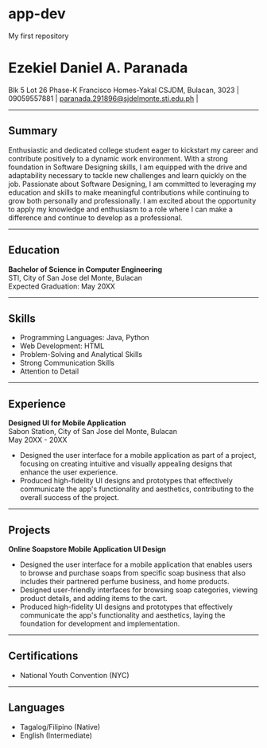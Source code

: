 # app-dev
My first repository
# Ezekiel Daniel A. Paranada

Blk 5 Lot 26 Phase-K Francisco Homes-Yakal CSJDM, Bulacan, 3023 | 09059557881 | paranada.291896@sjdelmonte.sti.edu.ph |

---

## Summary

Enthusiastic and dedicated college student eager to kickstart my career and contribute positively to a dynamic work environment. With a strong foundation in Software Designing skills, I am equipped with the drive and adaptability necessary to tackle new challenges and learn quickly on the job. Passionate about Software Designing, I am committed to leveraging my education and skills to make meaningful contributions while continuing to grow both personally and professionally. I am excited about the opportunity to apply my knowledge and enthusiasm to a role where I can make a difference and continue to develop as a professional.

---

## Education

**Bachelor of Science in Computer Engineering**  
STI, City of San Jose del Monte, Bulacan  
Expected Graduation: May 20XX

---

## Skills

- Programming Languages: Java, Python
- Web Development: HTML
- Problem-Solving and Analytical Skills
- Strong Communication Skills
- Attention to Detail

---

## Experience

**Designed UI for Mobile Application**  
Sabon Station, City of San Jose del Monte, Bulacan  
May 20XX - 20XX

- Designed the user interface for a mobile application as part of a project, focusing on creating intuitive and visually appealing designs that enhance the user experience.
- Produced high-fidelity UI designs and prototypes that effectively communicate the app's functionality and aesthetics, contributing to the overall success of the project.

---

## Projects

**Online Soapstore Mobile Application UI Design**
- Designed the user interface for a mobile application that enables users to browse and purchase soaps from specific soap business that also includes their partnered perfume business, and home products.
- Designed user-friendly interfaces for browsing soap categories, viewing product details, and adding items to the cart.
- Produced high-fidelity UI designs and prototypes that effectively communicate the app's functionality and aesthetics, laying the foundation for development and implementation.

---

## Certifications

- National Youth Convention (NYC)

---

## Languages

- Tagalog/Filipino (Native)
- English (Intermediate)
